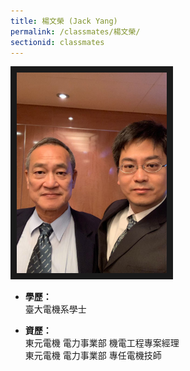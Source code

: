 ```yaml
---
title: 楊文榮 (Jack Yang)
permalink: /classmates/楊文榮/
sectionid: classmates
---
```


<img src="/img/classmate_楊文榮.jpg"
     alt="Photo of 楊文榮 and his son"
     width="240" border="10" />

- **學歷：**<br />
  臺大電機系學士

- **資歷：**<br />
  東元電機 電力事業部 機電工程專案經理<br />
  東元電機 電力事業部 專任電機技師

